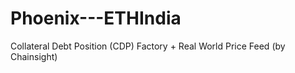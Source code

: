 # Phoenix---ETHIndia
Collateral Debt Position (CDP) Factory + Real World Price Feed (by Chainsight)
